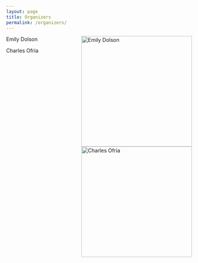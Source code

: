 ```yaml
---
layout: page
title: Organizers
permalink: /organizers/
---
```


<style>
article .begin-examples ~ h2,
article .begin-examples ~ h2 + p {
    width: 100%;
    clear: both;
}

article .begin-examples ~ h3,
article .begin-examples ~ img,
article .begin-examples ~ img + .p1,
article .begin-examples ~ img + .p2,
article .begin-examples ~ p,
article .begin-examples ~ .highlight {
    width: 50%;
}

article .begin-examples ~ h3,
article .begin-examples ~ .p1,
article .begin-examples ~ .p2,
article .begin-examples ~ .highlight {
    width: 50%;
}

article .begin-examples ~ h3,
article .begin-examples ~ img + .p1,
article .begin-examples ~ .p1 {
    float: left;
    box-sizing: border-box;
    padding-right: 1rem;
    clear: both;
}

article .begin-examples ~ img + .p2,
article .begin-examples ~ .p2 {
    float: right;
    clear: right;
    margin-bottom: 1rem;
}

.end-examples {
    clear: both;
}
article .end-examples ~ p1,
article .end-examples ~ p2,
article .end-examples ~ h3,
article .end-examples ~ .highlight {
    width: auto;
    float: none;
    clear: none;
}
</style>

<div class="begin-examples"></div>

<img src="http://cse.msu.edu/~dolsonem/wordpress/wp-content/uploads/2014/09/DolsonHeadshot-225x300.jpg" align="right" alt="Emily Dolson" height="300">

Emily Dolson

<img src="http://www.ofria.com/OfriaPhoto-web.jpg" align="right" alt="Charles Ofria" height="300">


Charles Ofria
<div class="end-examples"></div>
